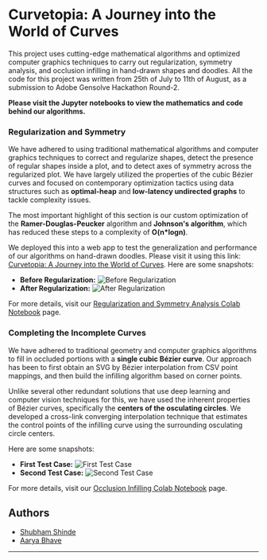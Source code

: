 # Curvetopia: A Journey into the World of Curves

This project uses cutting-edge mathematical algorithms and optimized computer graphics techniques to carry out regularization, symmetry analysis, and occlusion infilling in hand-drawn shapes and doodles. All the code for this project was written from 25th of July to 11th of August, as a submission to Adobe Gensolve Hackathon Round-2.

**Please visit the Jupyter notebooks to view the mathematics and code behind our algorithms.**

### Regularization and Symmetry

We have adhered to using traditional mathematical algorithms and computer graphics techniques to correct and regularize shapes, detect the presence of regular shapes inside a plot, and to detect axes of symmetry across the regularized plot. We have largely utilized the properties of the cubic Bézier curves and focused on contemporary optimization tactics using data structures such as **optimal-heap** and **low-latency undirected graphs** to tackle complexity issues.

The most important highlight of this section is our custom optimization of the **Ramer-Douglas-Peucker** algorithm and **Johnson's algorithm**, which has reduced these steps to a complexity of **O(n*logn)**.

We deployed this into a web app to test the generalization and performance of our algorithms on hand-drawn doodles. Please visit it using this link: [Curvetopia: A Journey into the World of Curves](https://curvotopia.vercel.app/). Here are some snapshots:

- **Before Regularization:** ![Before Regularization](https://github.com/user-attachments/assets/87f88f24-2bd5-4067-a25d-4dfc3941993b)
- **After Regularization:** ![After Regularization](https://github.com/user-attachments/assets/485cd30a-b162-4381-99ec-df1bc75b48ea)

For more details, visit our [Regularization and Symmetry Analysis Colab Notebook](https://colab.research.google.com/drive/1fYRGmyuaJPW4emlv6oFc5tRacVraONJz?usp=sharing) page.

### Completing the Incomplete Curves

We have adhered to traditional geometry and computer graphics algorithms to fill in occluded portions with a **single cubic Bézier curve**. Our approach has been to first obtain an SVG by Bézier interpolation from CSV point mappings, and then build the infilling algorithm based on corner points.

Unlike several other redundant solutions that use deep learning and computer vision techniques for this, we have used the inherent properties of Bézier curves, specifically the **centers of the osculating circles**. We developed a cross-link converging interpolation technique that estimates the control points of the infilling curve using the surrounding osculating circle centers.

Here are some snapshots:

- **First Test Case:** ![First Test Case](https://github.com/user-attachments/assets/3f395941-7dbe-46a3-84df-b6e752bcf80b)
- **Second Test Case:** ![Second Test Case](https://github.com/user-attachments/assets/d59c1b9b-3419-40d2-b763-e31e0b14a4ba)

For more details, visit our [Occlusion Infilling Colab Notebook](https://colab.research.google.com/drive/1ZzidTt0xzyM3Js9-QK43d8cv_bvI4tlX?usp=sharing) page.

## Authors

- [Shubham Shinde](https://www.linkedin.com/in/shubhamshinde6762/)
- [Aarya Bhave](https://www.linkedin.com/in/aarya-bhave-aa4a13256/)

--- 
